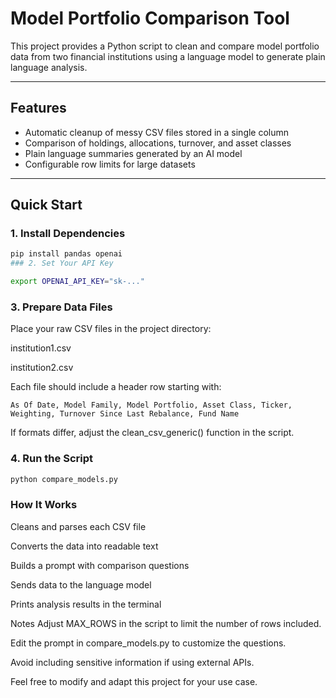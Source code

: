# Model Portfolio Comparison Tool

This project provides a Python script to clean and compare model portfolio data from two financial institutions using a language model to generate plain language analysis.

---

## Features

- Automatic cleanup of messy CSV files stored in a single column
- Comparison of holdings, allocations, turnover, and asset classes
- Plain language summaries generated by an AI model
- Configurable row limits for large datasets

---

## Quick Start

### 1. Install Dependencies

```bash
pip install pandas openai
### 2. Set Your API Key
```
```bash
export OPENAI_API_KEY="sk-..."
```
### 3. Prepare Data Files
Place your raw CSV files in the project directory:

institution1.csv

institution2.csv

Each file should include a header row starting with:

```pgsql
As Of Date, Model Family, Model Portfolio, Asset Class, Ticker, Weighting, Turnover Since Last Rebalance, Fund Name
```
If formats differ, adjust the clean_csv_generic() function in the script.

### 4. Run the Script
```bash
python compare_models.py
```
### How It Works
Cleans and parses each CSV file

Converts the data into readable text

Builds a prompt with comparison questions

Sends data to the language model

Prints analysis results in the terminal

Notes
Adjust MAX_ROWS in the script to limit the number of rows included.

Edit the prompt in compare_models.py to customize the questions.

Avoid including sensitive information if using external APIs.

Feel free to modify and adapt this project for your use case.


